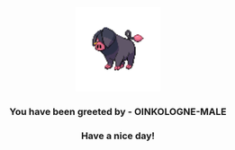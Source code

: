 <p align="center">
            <img src="https://raw.githubusercontent.com/PokeAPI/sprites/master/sprites/pokemon/916.png" width="150" height="150">
          </p>
          <h3 align="center">You have been greeted by - <b>OINKOLOGNE-MALE</b></h3>
          <h3 align="center">Have a nice day!</h3>
